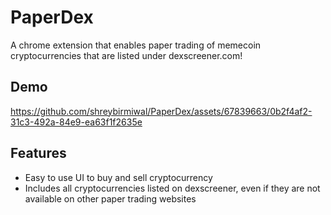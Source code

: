 
# PaperDex

A chrome extension that enables paper trading of memecoin cryptocurrencies that are listed under dexscreener.com!


## Demo

https://github.com/shreybirmiwal/PaperDex/assets/67839663/0b2f4af2-31c3-492a-84e9-ea63f1f2635e



## Features

- Easy to use UI to buy and sell cryptocurrency
- Includes all cryptocurrencies listed on dexscreener, even if they are not available on other paper trading websites

